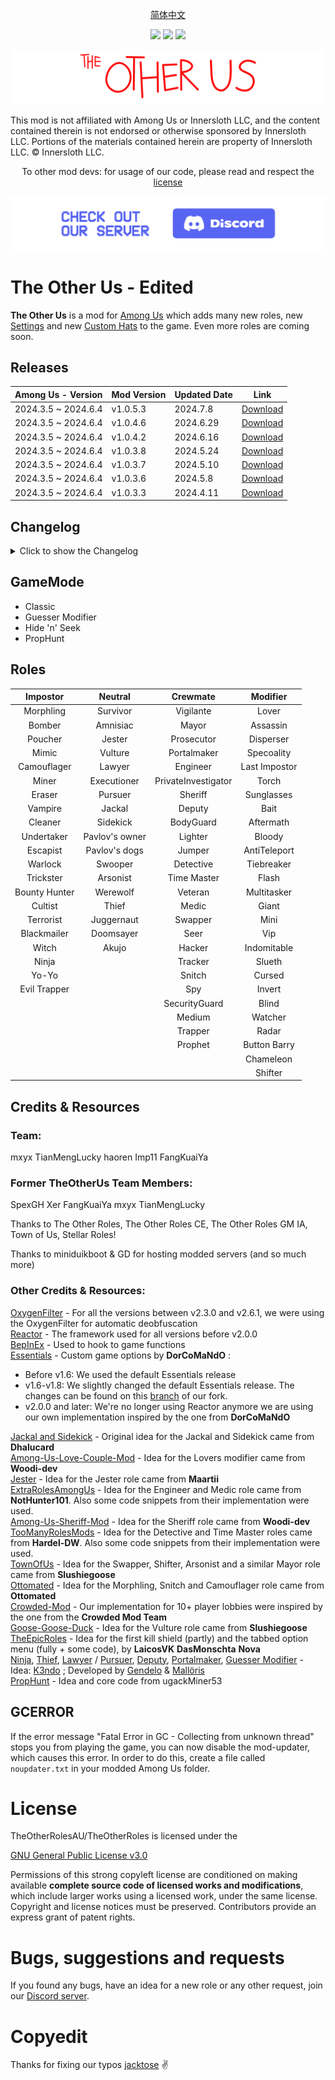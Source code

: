 <p align="center"> <a href="README_ZH-CN.md"> 简体中文 </a> </p>

<p align="center">
<a href="https://github.com/mxyx-club/TheOtherUs-Edited/releases/"><img src="https://badgen.net/github/release/mxyx-club/TheOtherUs-Edited"></a>    
<a href="https://github.com/mxyx-club/TheOtherUs-Edited/releases/"><img src="https://badgen.net/github/assets-dl/mxyx-club/TheOtherUs-Edited"></a>    
<a href="https://github.com/mxyx-club/TheOtherUs-Edited/releases/"><img src="https://badgen.net/github/watchers/mxyx-club/TheOtherUs-Edited"></a></p>


![mod banner](./Images/TOU_Logo.png)


This mod is not affiliated with Among Us or Innersloth LLC, and the content contained therein is not endorsed or otherwise sponsored by Innersloth LLC. Portions of the materials contained herein are property of Innersloth LLC. © Innersloth LLC.

<p align="center">To other mod devs: for usage of our code, please read and respect the <a href="#license">license</a></p>

[![Discord](./Images/TOR_server.png)](https://discord.gg/yspVyP5meR)

# The Other Us - Edited

**The Other Us** is a mod for [Among Us](https://store.steampowered.com/app/945360/Among_Us) which adds many new roles, new [Settings](#settings) and new [Custom Hats](#custom-hats) to the game.
Even more roles are coming soon.

## Releases

| Among Us - Version  | Mod Version | Updated Date | Link                                                         |
| ------------------- | ----------- | ------------ | ------------------------------------------------------------ |
| 2024.3.5 ~ 2024.6.4 | v1.0.5.3    | 2024.7.8     | [Download](https://github.com/mxyx-club/TheOtherUs-Edited/releases/download/v1.0.5.3/TheOtherUs.zip) |
| 2024.3.5 ~ 2024.6.4 | v1.0.4.6    | 2024.6.29    | [Download](https://github.com/mxyx-club/TheOtherUs-Edited/releases/download/v1.0.4.6/TheOtherUs.zip) |
| 2024.3.5 ~ 2024.6.4 | v1.0.4.2    | 2024.6.16    | [Download](https://github.com/mxyx-club/TheOtherUs-Edited/releases/download/v1.0.4.2/TheOtherUs.zip) |
| 2024.3.5 ~ 2024.6.4 | v1.0.3.8    | 2024.5.24    | [Download](https://github.com/mxyx-club/TheOtherUs-Edited/releases/download/v1.0.3.8/TheOtherUs.zip) |
| 2024.3.5 ~ 2024.6.4 | v1.0.3.7    | 2024.5.10    | [Download](https://github.com/mxyx-club/TheOtherUs-Edited/releases/download/v1.0.3.7/TheOtherRoles.zip) |
| 2024.3.5 ~ 2024.6.4 | v1.0.3.6    | 2024.5.8     | [Download](https://github.com/mxyx-club/TheOtherUs-Edited/releases/download/v1.0.3.6/TheOtherRoles.zip) |
| 2024.3.5 ~ 2024.6.4 | v1.0.3.3    | 2024.4.11    | [Download](https://github.com/mxyx-club/TheOtherUs-Edited/releases/download/v1.0.3.3/TheOtherRoles.zip) |



## Changelog

<details>
  <summary>Click to show the Changelog</summary>


###  v1.0.3.2:

 - #### Newly added

    - New Modifier: LastImposter (gain lower kill cooldown when there is only 1 imposter left)
    - When born may choose to born on random vents
    - New ending added: And Then There Were None
    - Akujo: Update with the true love can't win together with the original team
    - Chameleon: Will not be given to Swooper and Ninja
    - ButtonBarry: Won't be given to the Mayor
    - Snitch: Can't be guessed during the meeting after being exposed, and now given an option of expose the range of Neutral
    - Jumper & Escapist: Given option that can increase numbers of teleportation, to avoid the problem of only teleport once a round
    - Snitch：

 - #### Bug fixed:

    - Jackal: Fix the problem that Jackal can still destroy
    - Swapper: Fix the problem that Swapper can't fix destructions


###  v1.0.3.1:

 - #### Newly added

    - New role added: Prophet 
    - Poucher: changed to be Imposters used only
    - Snitch: remake, return to old version (Not fully functional)
    - Flash: Fix the problem of no speed up

### v1.0.3:

 - #### Based on TheOtherRoles - v4.5.2 

    - Compatible for v2024.3.5
    - Add a "Stop" button when game is about to start
    - Detective: optimize the slow movement when footprints appears
    - Medic: Is now also displayed in meetings to players who can see it, with brackets around the name

 - #### Newly added:

    - New Modifiers added: ButtonBarry and Flash
    - Detective: Autopsy report now changes to examine the role and color of the murderer
    - Medic: Autopsy report now add information of role and color of the murderer
    - Jumper & Escapist: Add an option that after the mmeting the marked spot won't being resetted
    - Disperser: Add an option to teleport to vents

 - #### Newly added:

    - Fix the bug in Guesser Modifier players will be given multiple roles
    - Torch: Fix the bug of torch's Vision


###  v1.0.2:

 - #### 新增内容

    - New role added: Akujo
    - Replace buttons with no text and add button texts in games
    - Undertaker: add the option of increase speed


 ###  v1.0.1:

 - #### Based on TheOtherUs - v1.3.4

 - #### Newly added:

    - New roles added: Juggernaut and Doomsayer
    - Synchronized cooldown at the start of game
    - Integrating the "CrowdedMod" feature into the game
    - Better map options
    - Added ModTranslation, more convinent for further translation on mods with other languages
    - Fungle: add with randomly born and more spots for Disperser
    - Torch: Add an option to increase the rate of Vision
    - Shifter: Add the option that can switch Neutral Roles
    - Bait: Newly add the option of only being given to Crewmates
    - Swooper: Now a Neutral role not an Imposter Role
    - Jackal: Newly added with a option that Imposters can see if their teammates get turned to Sidekick
    - Neutral: Their tasks are now fake so their tasks won't impact on Crewmates
    - Amnisiac: Delete the limitation of fake Tasks (Amnisiac may do Tasks before acquire a role, but won't impact on Crewmates)

 - #### Bugs fixed

    - Pursuer: Can't win with other teams except Imposters
    - Fungle: Fix the Vision problem
    - Torch: Fix the Vision problem
    - Sheriff: Fix the problem that can't figure out who is the Deputy in the game
    - Fix other bugs

</details>

## GameMode

- Classic
- Guesser Modifier
- Hide 'n' Seek
- PropHunt


## Roles

|   Impostor    |    Neutral     |      Crewmate       |   Modifier    |
| :-----------: | :------------: | :-----------------: | :-----------: |
|   Morphling   |    Survivor    |      Vigilante      |     Lover     |
|    Bomber     |    Amnisiac    |        Mayor        |   Assassin    |
|    Poucher    |     Jester     |     Prosecutor      |   Disperser   |
|     Mimic     |    Vulture     |     Portalmaker     |  Specoality   |
|  Camouflager  |     Lawyer     |      Engineer       | Last Impostor |
|     Miner     |  Executioner   | PrivateInvestigator |     Torch     |
|    Eraser     |    Pursuer     |       Sheriff       |  Sunglasses   |
|    Vampire    |     Jackal     |       Deputy        |     Bait      |
|    Cleaner    |    Sidekick    |      BodyGuard      |   Aftermath   |
|  Undertaker   | Pavlov's owner |       Lighter       |    Bloody     |
|   Escapist    | Pavlov's dogs  |       Jumper        | AntiTeleport  |
|    Warlock    |    Swooper     |      Detective      |  Tiebreaker   |
|   Trickster   |    Arsonist    |     Time Master     |     Flash     |
| Bounty Hunter |    Werewolf    |       Veteran       |  Multitasker  |
|    Cultist    |     Thief      |        Medic        |     Giant     |
|   Terrorist   |   Juggernaut   |       Swapper       |     Mini      |
|  Blackmailer  |   Doomsayer    |        Seer         |      Vip      |
|     Witch     |     Akujo      |       Hacker        |  Indomitable  |
|     Ninja     |                |       Tracker       |    Slueth     |
|     Yo-Yo     |                |       Snitch        |    Cursed     |
| Evil Trapper  |                |         Spy         |    Invert     |
|               |                |    SecurityGuard    |     Blind     |
|               |                |       Medium        |    Watcher    |
|               |                |       Trapper       |     Radar     |
|               |                |       Prophet       | Button Barry  |
|               |                |                     |   Chameleon   |
|               |                |                     |    Shifter    |

## Credits & Resources
<p align="center">

### Team:
mxyx    TianMengLucky    haoren    Imp11    FangKuaiYa

### Former TheOtherUs Team Members:

SpexGH    Xer    FangKuaiYa    mxyx    TianMengLucky


Thanks to The Other Roles, The Other Roles CE, The Other Roles GM IA, Town of Us, Stellar Roles!

Thanks to miniduikboot & GD for hosting modded servers (and so much more)


### Other Credits & Resources:

</p>

[OxygenFilter](https://github.com/NuclearPowered/Reactor.OxygenFilter) - For all the versions between v2.3.0 and v2.6.1, we were using the OxygenFilter for automatic deobfuscation\
[Reactor](https://github.com/NuclearPowered/Reactor) - The framework used for all versions before v2.0.0\
[BepInEx](https://github.com/BepInEx) - Used to hook to game functions\
[Essentials](https://github.com/DorCoMaNdO/Reactor-Essentials) - Custom game options by **DorCoMaNdO** :

- Before v1.6: We used the default Essentials release
- v1.6-v1.8: We slightly changed the default Essentials release. The changes can be found on this [branch](https://github.com/Eisbison/Reactor-Essentials/tree/feature/TheOtherRoles-Adaption) of our fork.
- v2.0.0 and later: We're no longer using Reactor anymore we are using our own implementation inspired by the one from **DorCoMaNdO**

[Jackal and Sidekick](https://www.twitch.tv/dhalucard) - Original idea for the Jackal and Sidekick came from **Dhalucard**\
[Among-Us-Love-Couple-Mod](https://github.com/Woodi-dev/Among-Us-Love-Couple-Mod) - Idea for the Lovers modifier came from **Woodi-dev**\
[Jester](https://github.com/Maartii/Jester) - Idea for the Jester role came from **Maartii**\
[ExtraRolesAmongUs](https://github.com/NotHunter101/ExtraRolesAmongUs) - Idea for the Engineer and Medic role came from **NotHunter101**. Also some code snippets from their implementation were used.\
[Among-Us-Sheriff-Mod](https://github.com/Woodi-dev/Among-Us-Sheriff-Mod) - Idea for the Sheriff role came from **Woodi-dev**\
[TooManyRolesMods](https://github.com/Hardel-DW/TooManyRolesMods) - Idea for the Detective and Time Master roles came from **Hardel-DW**. Also some code snippets from their implementation were used.\
[TownOfUs](https://github.com/slushiegoose/Town-Of-Us) - Idea for the Swapper, Shifter, Arsonist and a similar Mayor role came from **Slushiegoose**\
[Ottomated](https://twitter.com/ottomated_) - Idea for the Morphling, Snitch and Camouflager role came from **Ottomated**\
[Crowded-Mod](https://github.com/CrowdedMods/CrowdedMod) - Our implementation for 10+ player lobbies were inspired by the one from the **Crowded Mod Team**\
[Goose-Goose-Duck](https://store.steampowered.com/app/1568590/Goose_Goose_Duck) - Idea for the Vulture role came from **Slushiegoose**\
[TheEpicRoles](https://github.com/LaicosVK/TheEpicRoles) - Idea for the first kill shield (partly) and the tabbed option menu (fully + some code), by **LaicosVK** **DasMonschta** **Nova**\
[Ninja](#ninja), [Thief](#thief), [Lawyer](#lawyer) / [Pursuer](#pursuer), [Deputy](#deputy), [Portalmaker](#portalmaker), [Guesser Modifier](#guesser-modifier) - Idea: [K3ndo](https://github.com/K3ndoo) ; Developed by [Gendelo](https://github.com/gendelo3) & [Mallöris](https://github.com/Mallaris) \
[PropHunt](https://github.com/ugackMiner53/PropHunt) - Idea and core code from ugackMiner53


## GCERROR
If the error message "Fatal Error in GC - Collecting from unknown thread" stops you from playing the game, you can now disable the mod-updater, which causes this error.
In order to do this, create a file called `noupdater.txt` in your modded Among Us folder.

# License
TheOtherRolesAU/TheOtherRoles is licensed under the

[GNU General Public License v3.0](https://github.com/TheOtherRolesAU/TheOtherRoles/blob/main/LICENSE)

Permissions of this strong copyleft license are conditioned on making available **complete source code of licensed works and modifications**, which include larger works using a licensed work, under the same license. Copyright and license notices must be preserved. Contributors provide an express grant of patent rights.

# Bugs, suggestions and requests

If you found any bugs, have an idea for a new role or any other request, join our [Discord server](https://discord.gg/77RkMJHWsM).

# Copyedit
Thanks for fixing our typos [jacktose](https://github.com/jacktose) ✌️
